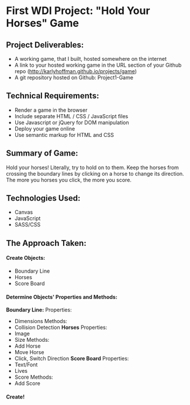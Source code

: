 # First WDI Project: "Hold Your Horses" Game

## Project Deliverables:
- A working game, that I built, hosted somewhere on the internet
- A link to your hosted working game in the URL section of your Github repo (http://karlyhoffman.github.io/projects/game)
- A git repository hosted on Github: Project1-Game

## Technical Requirements:
- Render a game in the browser
- Include separate HTML / CSS / JavaScript files
- Use Javascript or jQuery for DOM manipulation
- Deploy your game online
- Use semantic markup for HTML and CSS


## Summary of Game:
Hold your horses! Literally, try to hold on to them. Keep the horses from crossing the boundary lines by clicking on a horse to change its direction. The more you horses you click, the more you score. 


## Technologies Used:
- Canvas
- JavaScript
- SASS/CSS

## The Approach Taken:
#### Create Objects:
- Boundary Line
- Horses
- Score Board

#### Determine Objects' Properties and Methods:
**Boundary Line:**
Properties:
- Dimensions
Methods:
- Collision Detection
**Horses**
Properties:
- Image
- Size
Methods:
- Add Horse
- Move Horse
- Click, Switch Direction
**Score Board**
Properties:
- Text/Font
- Lives
- Score
Methods:
- Add Score

#### Create!

